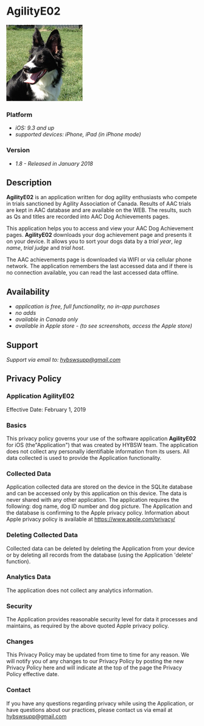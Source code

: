 # AgilityE02

![](images/iconagil.png)

### Platform
- *iOS: 9.3 and up*
- *supported devices: iPhone, iPad (in iPhone mode)*

### Version
- *1.8 - Released in January 2018*


## Description
**AgilityE02** is an application written for dog agility enthusiasts who compete in trials sanctioned by Agility Association of Canada.
  Results of AAC trials are kept in AAC database and are available on the WEB.
  The results, such as Qs and titles are recorded into AAC Dog Achievements pages.

  This application helps you to access and view your AAC Dog Achievement pages.
  **AgilityE02** downloads your dog achievement page and presents it on your device.
  It allows you to sort your dogs data by a *trial year*, *leg name*, *trial judge* and
  *trial host*.

  The AAC achievements page is downloaded via WIFI or via cellular phone network.
  The application remembers the last accessed data and if there is no connection available,
  you can read the last accessed data offline.

## Availability
- *application is free, full functionality, no in-app purchases*
- *no adds*
- *available in Canada only*
- *available in Apple store - (to see screenshots, access the Apple store)*



## Support
*Support via email to: <hybswsupp@gmail.com>*

## Privacy Policy

### Application **AgilityE02**
 Effective Date: February 1, 2019


### Basics
This privacy policy governs your use of the software application **AgilityE02** for iOS  (the"Application") that was created by HYBSW team.
The application does not collect any personally identifiable information from its users.
All data collected is used to provide the Application functionality.

### Collected Data
Application collected data are stored on the device in the SQLite database and can be accessed only by this application on this device.
The data is never shared with any other application.
The application requires the following: dog name, dog ID number and dog picture.
The Application and the database is confirming to the Apple privacy policy.
Information about Apple privacy policy is available at <https://www.apple.com/privacy/>

### Deleting Collected Data
Collected data can be deleted by deleting the Application from your device or by deleting all records
from the database (using the Application 'delete' function).


### Analytics Data
The application does not collect any analytics information.


### Security
The Application provides reasonable security level for data it processes and maintains, as
required by the above quoted Apple privacy policy.

### Changes
This Privacy Policy may be updated from time to time for any reason. We will notify you of any
 changes to our Privacy Policy by posting the new Privacy Policy here and will indicate at the top of the page the Privacy Policy effective date.

### Contact
If you have any questions regarding privacy while using the Application, or have questions about our practices, please contact us via email at <hybswsupp@gmail.com>
